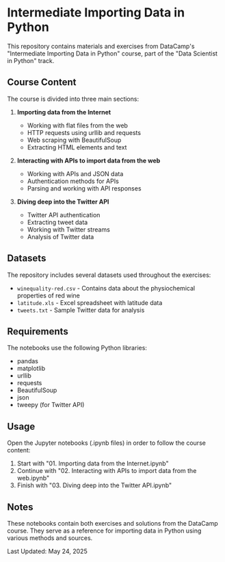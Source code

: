 # Intermediate Importing Data in Python

This repository contains materials and exercises from DataCamp's "Intermediate Importing Data in Python" course, part of the "Data Scientist in Python" track.

## Course Content

The course is divided into three main sections:

1. **Importing data from the Internet**

   - Working with flat files from the web
   - HTTP requests using urllib and requests
   - Web scraping with BeautifulSoup
   - Extracting HTML elements and text

2. **Interacting with APIs to import data from the web**

   - Working with APIs and JSON data
   - Authentication methods for APIs
   - Parsing and working with API responses

3. **Diving deep into the Twitter API**
   - Twitter API authentication
   - Extracting tweet data
   - Working with Twitter streams
   - Analysis of Twitter data

## Datasets

The repository includes several datasets used throughout the exercises:

- `winequality-red.csv` - Contains data about the physiochemical properties of red wine
- `latitude.xls` - Excel spreadsheet with latitude data
- `tweets.txt` - Sample Twitter data for analysis

## Requirements

The notebooks use the following Python libraries:

- pandas
- matplotlib
- urllib
- requests
- BeautifulSoup
- json
- tweepy (for Twitter API)

## Usage

Open the Jupyter notebooks (.ipynb files) in order to follow the course content:

1. Start with "01. Importing data from the Internet.ipynb"
2. Continue with "02. Interacting with APIs to import data from the web.ipynb"
3. Finish with "03. Diving deep into the Twitter API.ipynb"

## Notes

These notebooks contain both exercises and solutions from the DataCamp course. They serve as a reference for importing data in Python using various methods and sources.

Last Updated: May 24, 2025

